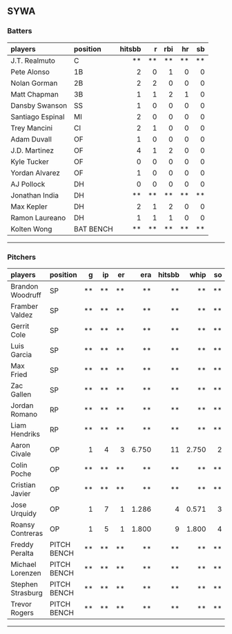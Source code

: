 ## SYWA

### Batters

 |players          |position  | hitsbb|  r| rbi| hr| sb| 
|:----------------|:---------|------:|--:|---:|--:|--:| 
|J.T. Realmuto    |C         |     **| **|  **| **| **| 
|Pete Alonso      |1B        |      2|  0|   1|  0|  0| 
|Nolan Gorman     |2B        |      2|  2|   0|  0|  0| 
|Matt Chapman     |3B        |      1|  1|   2|  1|  0| 
|Dansby Swanson   |SS        |      1|  0|   0|  0|  0| 
|Santiago Espinal |MI        |      2|  0|   0|  0|  0| 
|Trey Mancini     |CI        |      2|  1|   0|  0|  0| 
|Adam Duvall      |OF        |      1|  0|   0|  0|  0| 
|J.D. Martinez    |OF        |      4|  1|   2|  0|  0| 
|Kyle Tucker      |OF        |      0|  0|   0|  0|  0| 
|Yordan Alvarez   |OF        |      1|  0|   0|  0|  0| 
|AJ Pollock       |DH        |      0|  0|   0|  0|  0| 
|Jonathan India   |DH        |     **| **|  **| **| **| 
|Max Kepler       |DH        |      2|  1|   2|  0|  0| 
|Ramon Laureano   |DH        |      1|  1|   1|  0|  0| 
|Kolten Wong      |BAT BENCH |     **| **|  **| **| **| 

* * *

### Pitchers

 
|players           |position    |  g| ip| er|   era| hitsbb|  whip| so|  w| sv| 
|:-----------------|:-----------|--:|--:|--:|-----:|------:|-----:|--:|--:|--:| 
|Brandon Woodruff  |SP          | **| **| **|    **|     **|    **| **| **| **| 
|Framber Valdez    |SP          | **| **| **|    **|     **|    **| **| **| **| 
|Gerrit Cole       |SP          | **| **| **|    **|     **|    **| **| **| **| 
|Luis Garcia       |SP          | **| **| **|    **|     **|    **| **| **| **| 
|Max Fried         |SP          | **| **| **|    **|     **|    **| **| **| **| 
|Zac Gallen        |SP          | **| **| **|    **|     **|    **| **| **| **| 
|Jordan Romano     |RP          | **| **| **|    **|     **|    **| **| **| **| 
|Liam Hendriks     |RP          | **| **| **|    **|     **|    **| **| **| **| 
|Aaron Civale      |OP          |  1|  4|  3| 6.750|     11| 2.750|  2|  0|  0| 
|Colin Poche       |OP          | **| **| **|    **|     **|    **| **| **| **| 
|Cristian Javier   |OP          | **| **| **|    **|     **|    **| **| **| **| 
|Jose Urquidy      |OP          |  1|  7|  1| 1.286|      4| 0.571|  3|  0|  0| 
|Roansy Contreras  |OP          |  1|  5|  1| 1.800|      9| 1.800|  4|  0|  0| 
|Freddy Peralta    |PITCH BENCH | **| **| **|    **|     **|    **| **| **| **| 
|Michael Lorenzen  |PITCH BENCH | **| **| **|    **|     **|    **| **| **| **| 
|Stephen Strasburg |PITCH BENCH | **| **| **|    **|     **|    **| **| **| **| 
|Trevor Rogers     |PITCH BENCH | **| **| **|    **|     **|    **| **| **| **| 


* * *



